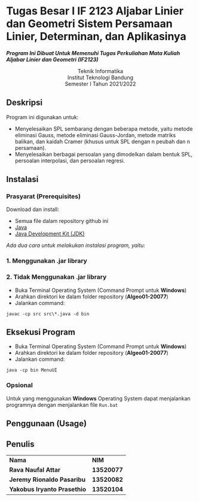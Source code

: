 # Tugas Besar I IF 2123 Aljabar Linier dan Geometri Sistem Persamaan Linier, Determinan, dan Aplikasinya 
**_Program Ini Dibuat Untuk Memenuhi Tugas Perkuliahan Mata Kuliah Aljabar Linier dan Geometri (IF2123)_**
<p align="center">
Teknik Informatika<br/>
Institut Teknologi Bandung<br/>
Semester I Tahun 2021/2022<br/>
</p>


## Deskripsi
Program ini digunakan untuk:
- Menyelesaikan SPL sembarang dengan beberapa metode, yaitu metode eliminasi Gauss, metode eliminasi Gauss-Jordan, 
metode matriks balikan, dan kaidah Cramer (khusus untuk SPL dengan n peubah dan n persamaan). 
- Menyelesaikan berbagai persoalan yang dimodelkan dalam bentuk SPL, persoalan interpolasi, dan persoalan regresi. 

## Instalasi
### Prasyarat (Prerequisites)
Download dan install:
- Semua file dalam repository github ini
- [Java](https://www.java.com/en/download/)
- [Java Development Kit (JDK)](https://www.oracle.com/java/technologies/downloads/)

*Ada dua cara untuk melakukan instalasi program, yaitu:*
### 1. Menggunakan .jar library
### 2. Tidak Menggunakan .jar library
- Buka Terminal Operating System (Command Prompt untuk **Windows**)
- Arahkan direktori ke dalam folder repository (**Algeo01-20077**)
- Jalankan command:
```
javac -cp src src\*.java -d bin
```
## Eksekusi Program

- Buka Terminal Operating System (Command Prompt untuk **Windows**)
- Arahkan direktori ke dalam folder repository (**Algeo01-20077**)
- Jalankan command:
```
java -cp bin MenuUI
```

### Opsional
Untuk yang menggunakan **Windows** Operating System dapat menjalankan programnya dengan menjalankan file `Run.bat`

## Penggunaan (Usage)

## Penulis
<table>
    <tr>
      <td><b>Nama</b></td>
      <td><b>NIM</b></td>
    </tr>
    <tr>
      <td><b>Rava Naufal Attar</b></td>
      <td><b>13520077</b></td>
    </tr>
    <tr>
      <td><b>Jeremy Rionaldo Pasaribu</b></td>
      <td><b>13520082</b></td>
    </tr>
    <tr>
      <td><b>Yakobus Iryanto Prasethio</b></td>
      <td><b>13520104</b></td>
    </tr>
</table>
